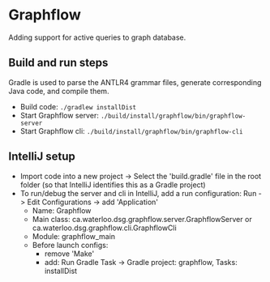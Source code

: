 Graphflow
=========

Adding support for active queries to graph database.

## Build and run steps

Gradle is used to parse the ANTLR4 grammar files, generate corresponding
Java code, and compile them.

* Build code: `./gradlew installDist`
* Start Graphflow server: `./build/install/graphflow/bin/graphflow-server`
* Start Graphflow cli: `./build/install/graphflow/bin/graphflow-cli `

## IntelliJ setup

* Import code into a new project -> Select the 'build.gradle' file
in the root folder (so that IntelliJ identifies this as a Gradle project)
* To run/debug the server and cli in IntelliJ, add a run configuration:
  Run -> Edit Configurations -> add 'Application'
  * Name: Graphflow
  * Main class: ca.waterloo.dsg.graphflow.server.GraphflowServer or
    ca.waterloo.dsg.graphflow.cli.GraphflowCli
  * Module: graphflow_main
  * Before launch configs:
    * remove 'Make'
    * add: Run Gradle Task -> Gradle project: graphflow, Tasks: installDist
